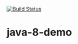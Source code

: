[![Build Status](https://travis-ci.org/vitthal31/java-8-demo.png)](https://travis-ci.org/vitthal31/java-8-demo)
# java-8-demo
